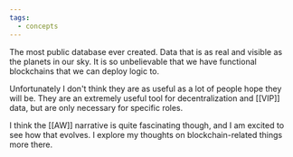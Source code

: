 ```yaml
---
tags:
  - concepts
---
```


The most public database ever created. Data that is as real and visible as the planets in our sky. It is so unbelievable that we have functional blockchains that we can deploy logic to.

Unfortunately I don't think they are as useful as a lot of people hope they will be. They are an extremely useful tool for decentralization and [[VIP]] data, but are only necessary for specific roles.

I think the [[AW]] narrative is quite fascinating though, and I am excited to see how that evolves. I explore my thoughts on blockchain-related things more there.
